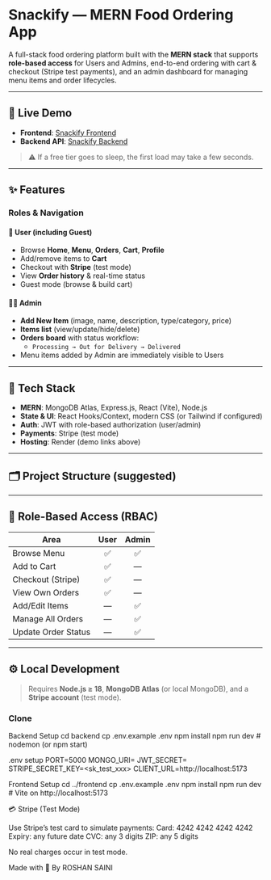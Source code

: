 # Snackify — MERN Food Ordering App  

A full-stack food ordering platform built with the **MERN stack** that supports **role-based access** for Users and Admins, end-to-end ordering with cart & checkout (Stripe test payments), and an admin dashboard for managing menu items and order lifecycles.

---

## 🚀 Live Demo  

- **Frontend**: [Snackify Frontend](https://food-order-application-kk8t.onrender.com)  
- **Backend API**: [Snackify Backend](https://food-order-application-backend.onrender.com)  

> ⚠️ If a free tier goes to sleep, the first load may take a few seconds.  

---

## ✨ Features  

### **Roles & Navigation**  

#### 👤 User (including Guest)  
- Browse **Home**, **Menu**, **Orders**, **Cart**, **Profile**  
- Add/remove items to **Cart**  
- Checkout with **Stripe** (test mode)  
- View **Order history** & real-time status  
- Guest mode (browse & build cart)  

#### 👨‍💼 Admin  
- **Add New Item** (image, name, description, type/category, price)  
- **Items list** (view/update/hide/delete)  
- **Orders board** with status workflow:  
  - `Processing → Out for Delivery → Delivered`  
- Menu items added by Admin are immediately visible to Users  

---

## 🧱 Tech Stack  

- **MERN**: MongoDB Atlas, Express.js, React (Vite), Node.js  
- **State & UI**: React Hooks/Context, modern CSS (or Tailwind if configured)  
- **Auth**: JWT with role-based authorization (user/admin)  
- **Payments**: Stripe (test mode)  
- **Hosting**: Render (demo links above)  

---

## 🗂️ Project Structure (suggested)  

---

## 🔐 Role-Based Access (RBAC)  

| Area               | User | Admin |
|--------------------|:----:|:-----:|
| Browse Menu        |  ✅  |  ✅   |
| Add to Cart        |  ✅  |  —    |
| Checkout (Stripe)  |  ✅  |  —    |
| View Own Orders    |  ✅  |  —    |
| Add/Edit Items     |  —   |  ✅   |
| Manage All Orders  |  —   |  ✅   |
| Update Order Status|  —   |  ✅   |

---

## ⚙️ Local Development  

> Requires **Node.js ≥ 18**, **MongoDB Atlas** (or local MongoDB), and a **Stripe account** (test mode).  

###  Clone  
Backend Setup
cd backend
cp .env.example .env
npm install
npm run dev   # nodemon (or npm start)

.env setup
PORT=5000
MONGO_URI=<your-mongodb-atlas-connection-string>
JWT_SECRET=<secure-random-string>
STRIPE_SECRET_KEY=<sk_test_xxx>
CLIENT_URL=http://localhost:5173

Frontend Setup
cd ../frontend
cp .env.example .env
npm install
npm run dev   # Vite on http://localhost:5173


💳 Stripe (Test Mode)

Use Stripe’s test card to simulate payments:
Card: 4242 4242 4242 4242
Expiry: any future date
CVC: any 3 digits
ZIP: any 5 digits

No real charges occur in test mode.

Made with 💖 By ROSHAN SAINI
